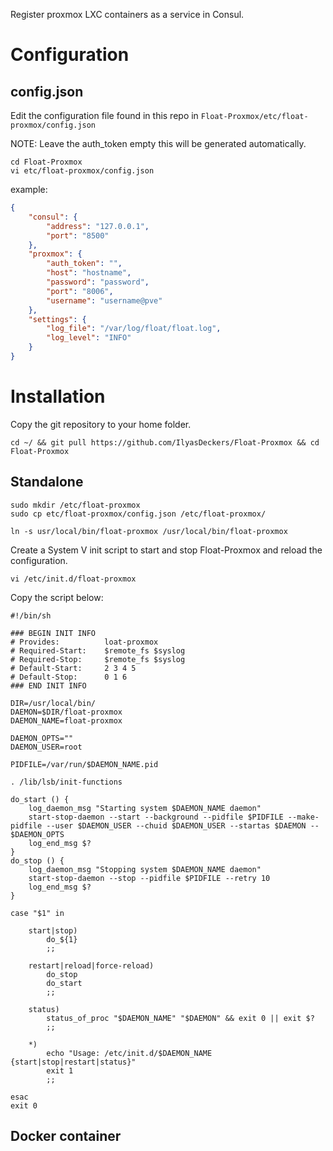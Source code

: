 Register proxmox LXC containers as a service in Consul. 

# Configuration
## config.json
Edit the configuration file found in this repo in `Float-Proxmox/etc/float-proxmox/config.json`

NOTE: Leave the auth_token empty this will be generated automatically.
```
cd Float-Proxmox
vi etc/float-proxmox/config.json
```
example:
```json
{
    "consul": {
        "address": "127.0.0.1",
        "port": "8500"
    },
    "proxmox": {
        "auth_token": "",
        "host": "hostname",
        "password": "password",
        "port": "8006",
        "username": "username@pve"
    },
    "settings": {
        "log_file": "/var/log/float/float.log",
        "log_level": "INFO"
    }
}
```

# Installation
Copy the git repository to your home folder.
```
cd ~/ && git pull https://github.com/IlyasDeckers/Float-Proxmox && cd Float-Proxmox
```

## Standalone
```
sudo mkdir /etc/float-proxmox 
sudo cp etc/float-proxmox/config.json /etc/float-proxmox/

ln -s usr/local/bin/float-proxmox /usr/local/bin/float-proxmox
```
Create a System V init script to start and stop Float-Proxmox and reload the configuration.
```
vi /etc/init.d/float-proxmox
```
Copy the script below:
```shell
#!/bin/sh

### BEGIN INIT INFO
# Provides:          loat-proxmox
# Required-Start:    $remote_fs $syslog
# Required-Stop:     $remote_fs $syslog
# Default-Start:     2 3 4 5
# Default-Stop:      0 1 6
### END INIT INFO

DIR=/usr/local/bin/
DAEMON=$DIR/float-proxmox
DAEMON_NAME=float-proxmox

DAEMON_OPTS=""
DAEMON_USER=root

PIDFILE=/var/run/$DAEMON_NAME.pid

. /lib/lsb/init-functions

do_start () {
    log_daemon_msg "Starting system $DAEMON_NAME daemon"
    start-stop-daemon --start --background --pidfile $PIDFILE --make-pidfile --user $DAEMON_USER --chuid $DAEMON_USER --startas $DAEMON -- $DAEMON_OPTS
    log_end_msg $?
}
do_stop () {
    log_daemon_msg "Stopping system $DAEMON_NAME daemon"
    start-stop-daemon --stop --pidfile $PIDFILE --retry 10
    log_end_msg $?
}

case "$1" in

    start|stop)
        do_${1}
        ;;

    restart|reload|force-reload)
        do_stop
        do_start
        ;;

    status)
        status_of_proc "$DAEMON_NAME" "$DAEMON" && exit 0 || exit $?
        ;;

    *)
        echo "Usage: /etc/init.d/$DAEMON_NAME {start|stop|restart|status}"
        exit 1
        ;;

esac
exit 0
```

## Docker container
